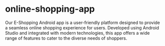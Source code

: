 # online-shopping-app
Our E-Shopping Android app is a user-friendly platform designed to provide a seamless online shopping experience for users. Developed using Android Studio and integrated with modern technologies, this app offers a wide range of features to cater to the diverse needs of shoppers. 

